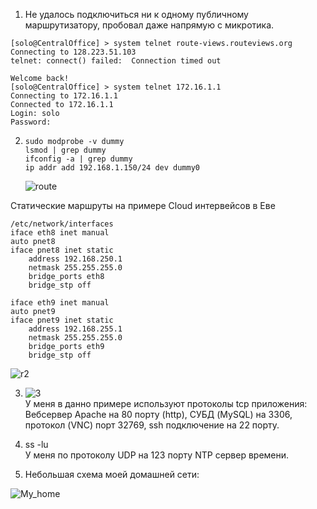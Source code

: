 1. Не удалось подключиться ни к одному публичному маршрутизатору, пробовал даже напрямую с микротика.  
```
[solo@CentralOffice] > system telnet route-views.routeviews.org
Connecting to 128.223.51.103
telnet: connect() failed:  Connection timed out

Welcome back!
[solo@CentralOffice] > system telnet 172.16.1.1                
Connecting to 172.16.1.1
Connected to 172.16.1.1
Login: solo
Password: 

```

2. ```
   sudo modprobe -v dummy
   lsmod | grep dummy
   ifconfig -a | grep dummy
   ip addr add 192.168.1.150/24 dev dummy0
   ```
   ![route](https://user-images.githubusercontent.com/26553608/154031792-4f650907-39e9-4740-a3b0-cfaa766703a6.JPG)  
   

Статические маршруты на примере Cloud интервейсов в Еве
```
/etc/network/interfaces
iface eth8 inet manual
auto pnet8
iface pnet8 inet static
    address 192.168.250.1
    netmask 255.255.255.0
    bridge_ports eth8
    bridge_stp off

iface eth9 inet manual
auto pnet9
iface pnet9 inet static
    address 192.168.255.1
    netmask 255.255.255.0
    bridge_ports eth9
    bridge_stp off
```
![r2](https://user-images.githubusercontent.com/26553608/154044161-c8613a57-51bd-4710-9918-873f1d47df33.JPG)

3. ![3](https://user-images.githubusercontent.com/26553608/154046573-b0daa80e-1322-4163-bb4f-51863a5aa9e6.JPG)  
У меня в данно примере используют протоколы tcp приложения:  
Вебсервер Apache на 80 порту (http), СУБД (MySQL) на 3306, протокол (VNC) порт 32769, ssh подключение на 22 порту.  

4.  ss -lu  
    У меня по протоколу UDP на 123 порту NTP сервер времени.  
    
5. Небольшая схема моей домашней сети:  

![My_home](https://user-images.githubusercontent.com/26553608/154059728-2bca314d-db06-404b-9525-ecb3ae5f4e96.jpg)






   

